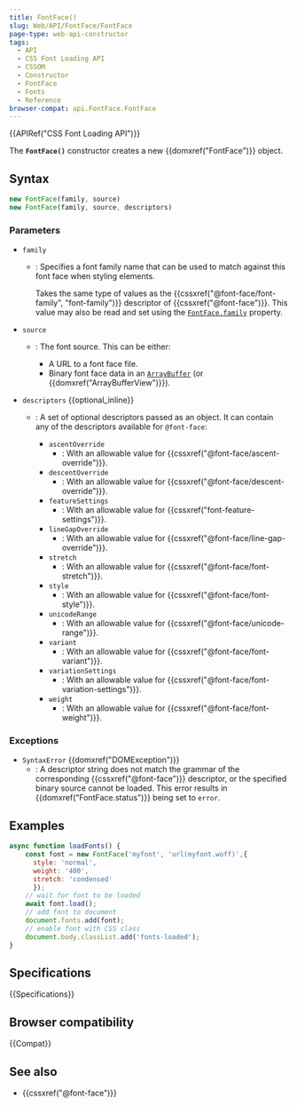 ```yaml
---
title: FontFace()
slug: Web/API/FontFace/FontFace
page-type: web-api-constructor
tags:
  - API
  - CSS Font Loading API
  - CSSOM
  - Constructor
  - FontFace
  - Fonts
  - Reference
browser-compat: api.FontFace.FontFace
---
```


{{APIRef("CSS Font Loading API")}}

The **`FontFace()`** constructor creates a new {{domxref("FontFace")}} object.

## Syntax

```js
new FontFace(family, source)
new FontFace(family, source, descriptors)
```

### Parameters

- `family`
  - : Specifies a font family name that can be used to match against this font face when styling elements.

    Takes the same type of values as the {{cssxref("@font-face/font-family", "font-family")}} descriptor of {{cssxref("@font-face")}}.
    This value may also be read and set using the [`FontFace.family`](/en-US/docs/Web/API/FontFace/family) property.

- `source`

  - : The font source.
    This can be either:

    - A URL to a font face file.
    - Binary font face data in an [`ArrayBuffer`](/en-US/docs/Web/JavaScript/Reference/Global_Objects/ArrayBuffer) (or {{domxref("ArrayBufferView")}}).

- `descriptors` {{optional_inline}}

  - : A set of optional descriptors passed as an object.
    It can contain any of the descriptors available for `@font-face`:

    - `ascentOverride`
      - : With an allowable value for {{cssxref("@font-face/ascent-override")}}.
    - `descentOverride`
      - : With an allowable value for {{cssxref("@font-face/descent-override")}}.
    - `featureSettings`
      - : With an allowable value for {{cssxref("font-feature-settings")}}.
    - `lineGapOverride`
      - : With an allowable value for {{cssxref("@font-face/line-gap-override")}}.
    - `stretch`
      - : With an allowable value for {{cssxref("@font-face/font-stretch")}}.
    - `style`
      - : With an allowable value for {{cssxref("@font-face/font-style")}}.
    - `unicodeRange`
      - : With an allowable value for {{cssxref("@font-face/unicode-range")}}.
    - `variant`
      - : With an allowable value for {{cssxref("@font-face/font-variant")}}.
    - `variationSettings`
      - : With an allowable value for {{cssxref("@font-face/font-variation-settings")}}.
    - `weight`
      - : With an allowable value for {{cssxref("@font-face/font-weight")}}.

### Exceptions

- `SyntaxError` {{domxref("DOMException")}}
  - : A descriptor string does not match the grammar of the corresponding {{cssxref("@font-face")}} descriptor, or the specified binary source cannot be loaded.
    This error results in {{domxref("FontFace.status")}} being set to `error`.

## Examples

```js
async function loadFonts() {
    const font = new FontFace('myfont', 'url(myfont.woff)',{
      style: 'normal',
      weight: '400',
      stretch: 'condensed'
      });
    // wait for font to be loaded
    await font.load();
    // add font to document
    document.fonts.add(font);
    // enable font with CSS class
    document.body.classList.add('fonts-loaded');
}
```

## Specifications

{{Specifications}}

## Browser compatibility

{{Compat}}

## See also

- {{cssxref("@font-face")}}
